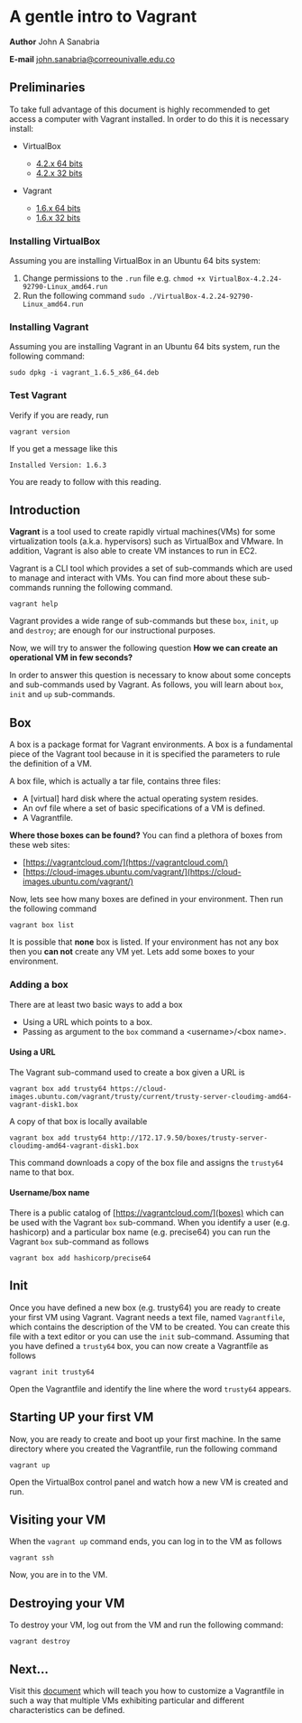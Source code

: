 # A gentle intro to Vagrant

**Author** John A Sanabria

**E-mail** john.sanabria@correounivalle.edu.co

## Preliminaries

To take full advantage of this document is highly recommended to get access a computer with Vagrant installed.
In order to do this it is necessary install:

- VirtualBox 
  - [4.2.x 64 bits](http://172.17.9.50/boxes/VirtualBox-4.2.24-92790-Linux_amd64.run)
  - [4.2.x 32 bits](http://172.17.9.50/boxes/VirtualBox-4.2.24-92790-Linux_x86.run)

- Vagrant 
  - [1.6.x 64 bits](http://172.17.9.50/boxes/vagrant_1.6.5_x86_64.deb)
  - [1.6.x 32 bits](http://172.17.9.50/boxes/vagrant_1.6.5_i686.deb)

### Installing VirtualBox

Assuming you are installing VirtualBox in an Ubuntu 64 bits system:

1. Change permissions to the `.run` file e.g. `chmod +x VirtualBox-4.2.24-92790-Linux_amd64.run`
2. Run the following command `sudo ./VirtualBox-4.2.24-92790-Linux_amd64.run`

### Installing Vagrant

Assuming you are installing Vagrant in an Ubuntu 64 bits system, run the following command:

```
sudo dpkg -i vagrant_1.6.5_x86_64.deb
```

### Test Vagrant

Verify if you are ready, run

```
vagrant version
```

If you get a message like this

```
Installed Version: 1.6.3
```

You are ready to follow with this reading.

## Introduction

**Vagrant** is a tool used to create rapidly virtual machines(VMs) for some virtualization tools (a.k.a. hypervisors) such as VirtualBox and VMware. 
In addition, Vagrant is also able to create VM instances to run in EC2.

Vagrant is a CLI tool which provides a set of sub-commands which are used to manage and interact with VMs. 
You can find more about these sub-commands running the following command.

```
vagrant help
```

Vagrant provides a wide range of sub-commands but these  `box`, `init`, `up` and `destroy`; are enough for our instructional purposes. 

Now, we will try to answer the following question **How we can create an operational VM in few seconds?**

In order to answer this question is necessary to know about some concepts and sub-commands used by Vagrant. 
As follows, you will learn about `box`, `init` and `up` sub-commands.

## Box

A box is a package format for Vagrant environments. 
A box is a fundamental piece of the Vagrant tool because in it is specified the parameters to rule the definition of a VM.

A box file, which is actually a tar file, contains three files:

- A [virtual] hard disk where the actual operating system resides.
- An ovf file where a set of basic specifications of a VM is defined.
- A Vagrantfile.

**Where those boxes can be found?**
You can find a plethora of boxes from these web sites:

- [https://vagrantcloud.com/](https://vagrantcloud.com/)
- [https://cloud-images.ubuntu.com/vagrant/](https://cloud-images.ubuntu.com/vagrant/)

Now, lets see how many boxes are defined in your environment. 
Then run the following command

```
vagrant box list
```

It is possible that **none** box is listed.
If your environment has not any box then you **can not** create any VM yet.
Lets add some boxes to your environment.

### Adding a box

There are at least two basic ways to add a box 

- Using a URL which points to a box.
- Passing as argument to the `box` command a &lt;username&gt;/&lt;box name&gt;.

#### Using a URL

The Vagrant sub-command used to create a box given a URL is

```
vagrant box add trusty64 https://cloud-images.ubuntu.com/vagrant/trusty/current/trusty-server-cloudimg-amd64-vagrant-disk1.box
```

A copy of that box is locally available 


```
vagrant box add trusty64 http://172.17.9.50/boxes/trusty-server-cloudimg-amd64-vagrant-disk1.box
```

This command downloads a copy of the box file and assigns the `trusty64` name to that box.

#### Username/box name

There is a public catalog of [https://vagrantcloud.com/](boxes) which can be used with the Vagrant `box` sub-command.
When you identify a user (e.g. hashicorp) and a particular box name (e.g. precise64) you can run the Vagrant `box` sub-command as follows

```
vagrant box add hashicorp/precise64
```

## Init

Once you have defined a new box (e.g. trusty64) you are ready to create your first VM using Vagrant. 
Vagrant needs a text file, named `Vagrantfile`, which contains the description of the VM to be created. 
You can create this file with a text editor or you can use the `init` sub-command.
Assuming that you have defined a `trusty64` box, you can now create a Vagrantfile as follows

```
vagrant init trusty64
```

Open the Vagrantfile and identify the line where the word `trusty64` appears.

## Starting UP your first VM

Now, you are ready to create and boot up your first machine.
In the same directory where you created the Vagrantfile, run the following command

```
vagrant up
```

Open the VirtualBox control panel and watch how a new VM is created and run.

## Visiting your VM

When the `vagrant up` command ends, you can log in to the VM as follows

```
vagrant ssh
```

Now, you are in to the VM.

## Destroying your VM

To destroy your VM, log out from the VM and run the following command:

```
vagrant destroy
```

## Next...

Visit this [document](https://docs.google.com/document/d/10cnPyFyFFKF_fpI9fHjwr6HQEk7vCiPMRtofUQcrHAU/edit?usp=sharing) which will teach you how to customize a Vagrantfile in such a way that multiple VMs exhibiting particular and different characteristics can be defined.
